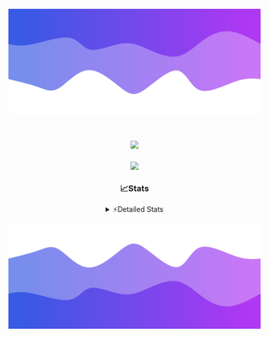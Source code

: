 ![Header](./header.png)
<div align="center">

<h1 align="center">
  <a href="https://git.io/typing-svg">
    <img src="https://readme-typing-svg.herokuapp.com/?lines=Hello,+There!+%F0%9F%91%8B;This+is+chicho.;Owner+on+Ocean;&center=true&size=25">
  </a>
</h1>
  
<p align="center">
  <img src="https://lanyard.cnrad.dev/api/852683595378196480" />
</p>

### 📈Stats
<details>
    <summary> ⚡Detailed Stats</summary>
    <br/>

<!--START_SECTION:waka-->
![Code Time](http://img.shields.io/badge/Code%20Time-1%2C158%20hrs%2045%20mins-blue)

![Profile Views](http://img.shields.io/badge/Profile%20Views-2-blue)

**🐱 My GitHub Data** 

> 📦 256.4 kB Used in GitHub's Storage 
 > 
> 🏆 0 Contributions in the Year 2025
 > 
> 🚫 Not Opted to Hire
 > 
> 📜 15 Public Repositories 
 > 
> 🔑 13 Private Repositories 
 > 
**I'm a Night 🦉** 

```text
🌞 Morning                27 commits          █░░░░░░░░░░░░░░░░░░░░░░░░   04.75 % 
🌆 Daytime                76 commits          ███░░░░░░░░░░░░░░░░░░░░░░   13.38 % 
🌃 Evening                248 commits         ███████████░░░░░░░░░░░░░░   43.66 % 
🌙 Night                  217 commits         ██████████░░░░░░░░░░░░░░░   38.20 % 
```
📅 **I'm Most Productive on Friday** 

```text
Monday                   29 commits          █░░░░░░░░░░░░░░░░░░░░░░░░   05.11 % 
Tuesday                  120 commits         █████░░░░░░░░░░░░░░░░░░░░   21.13 % 
Wednesday                87 commits          ████░░░░░░░░░░░░░░░░░░░░░   15.32 % 
Thursday                 81 commits          ████░░░░░░░░░░░░░░░░░░░░░   14.26 % 
Friday                   133 commits         ██████░░░░░░░░░░░░░░░░░░░   23.42 % 
Saturday                 65 commits          ███░░░░░░░░░░░░░░░░░░░░░░   11.44 % 
Sunday                   53 commits          ██░░░░░░░░░░░░░░░░░░░░░░░   09.33 % 
```


📊 **This Week I Spent My Time On** 

```text
🕑︎ Time Zone: America/Argentina/Buenos_Aires

💬 Programming Languages: 
TypeScript               6 hrs 10 mins       ███████████████░░░░░░░░░░   58.80 % 
Python                   3 hrs 3 mins        ███████░░░░░░░░░░░░░░░░░░   29.20 % 
Text                     21 mins             █░░░░░░░░░░░░░░░░░░░░░░░░   03.40 % 
JSON                     20 mins             █░░░░░░░░░░░░░░░░░░░░░░░░   03.31 % 
JavaScript               11 mins             ░░░░░░░░░░░░░░░░░░░░░░░░░   01.76 % 

🔥 Editors: 
Cursor                   10 hrs 29 mins      █████████████████████████   100.00 % 

🐱‍💻 Projects: 
ocean-backend            7 hrs 8 mins        █████████████████░░░░░░░░   67.98 % 
casa                     3 hrs 21 mins       ████████░░░░░░░░░░░░░░░░░   32.02 % 

💻 Operating System: 
Windows                  10 hrs 29 mins      █████████████████████████   100.00 % 
```

**I Mostly Code in JavaScript** 

```text
HTML                     7 repos             █████░░░░░░░░░░░░░░░░░░░░   18.92 % 
TypeScript               4 repos             ███░░░░░░░░░░░░░░░░░░░░░░   10.81 % 
Astro                    2 repos             █░░░░░░░░░░░░░░░░░░░░░░░░   05.41 % 
C                        1 repo              █░░░░░░░░░░░░░░░░░░░░░░░░   02.70 % 
SCSS                     1 repo              █░░░░░░░░░░░░░░░░░░░░░░░░   02.70 % 
```




 Last Updated on 29/03/2025 10:17:07 UTC
<!--END_SECTION:waka-->
</details>

![Footer](./footer.png)
